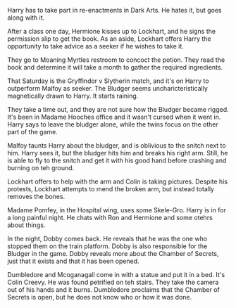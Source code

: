 Harry has to take part in re-enactments in Dark Arts. He hates it, but goes
along with it.

After a class one day, Hermione kisses up to Lockhart, and he signs the
permission slip to get the book. As an aside, Lockhart offers Harry the
opportunity to take advice as a seeker if he wishes to take it.

They go to Moaning Myrtles restroom to concoct the potion. They read the book
and determine it will take a month to gather the required ingredients.

That Saturday is the Gryffindor v Slytherin match, and it's on Harry to
outperform Malfoy as seeker. The Bludger seems uncharicteristically
magnetically drawn to Harry. It starts raining.

They take a time out, and they are not sure how the Bludger became rigged. It's
been in Madame Hooches office and it wasn't cursed when it went in. Harry says
to leave the bludger alone, while the twins focus on the other part of the
game.

Malfoy taunts Harry about the bludger, and is oblivious to the snitch next to
him. Harry sees it, but the bludger hits him and breaks his right arm. Still,
he is able to fly to the snitch and get it with his good hand before crashing
and burning on teh ground.

Lockhart offers to help with the arm and Colin is taking pictures. Despite his
protests, Lockhart attempts to mend the broken arm, but instead totally removes
the bones.

Madame Pomfey, in the Hospital wing, uses some Skele-Gro. Harry is in for a
long painful night. He chats with Ron and Hermione and some otehrs about
things.

In the night, Dobby comes back. He reveals that he was the one who stopped them
on the train platform. Dobby is also responsible for the Bludger in the game.
Dobby reveals more about the Chamber of Secrets, just that it exists and that
it has been opened.

Dumbledore and Mcoganagall come in with a statue and put it in a bed. It's
Colin Creevy. He was found petrified on teh stairs. They take the camera out of
his hands and it burns. Dumbledore proclaims that the Chamber of Secrets is
open, but he does not know who or how it was done.
